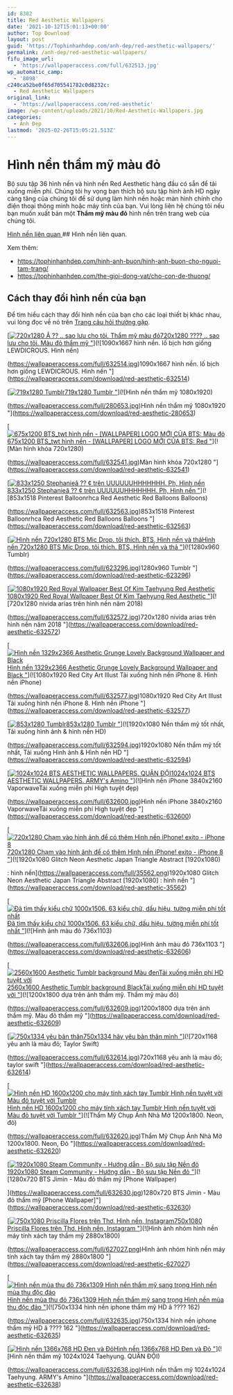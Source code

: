 ```yaml
---
id: 8382
title: Red Aesthetic Wallpapers
date: '2021-10-12T15:01:13+00:00'
author: Top Download
layout: post
guid: 'https://Tophinhanhdep.com/anh-dep/red-aesthetic-wallpapers/'
permalink: /anh-dep/red-aesthetic-wallpapers/
fifu_image_url:
  - 'https://wallpaperaccess.com/full/632513.jpg'
wp_automatic_camp:
  - '8098'
c240ca52be0f65d705541782c0d8232c:
  - Red Aesthetic Wallpapers
original_link:
  - 'https://wallpaperaccess.com/red-aesthetic'
image: /wp-content/uploads/2021/10/Red-Aesthetic-Wallpapers.jpg
categories:
  - Ảnh Đẹp
lastmod: '2025-02-26T15:05:21.513Z'
---
```

# Hình nền thẩm mỹ màu đỏ

Bộ sưu tập 36 hình nền và hình nền Red Aesthetic hàng đầu có sẵn để tải xuống miễn phí. Chúng tôi hy vọng bạn thích bộ sưu tập hình ảnh HD ngày càng tăng của chúng tôi để sử dụng làm hình nền hoặc màn hình chính cho điện thoại thông minh hoặc máy tính của bạn. Vui lòng liên hệ chúng tôi nếu bạn muốn xuất bản một **Thẩm mỹ màu đỏ** hình nền trên trang web của chúng tôi.

[Hình nền liên quan ](#related) ## Hình nền liên quan.

   
 Xem thêm:

   
- <https://tophinhanhdep.com/hinh-anh-buon/hinh-anh-buon-cho-nguoi-tam-trang/>
- <https://tophinhanhdep.com/the-gioi-dong-vat/cho-con-de-thuong/>

## Cách thay đổi hình nền của bạn

Để tìm hiểu cách thay đổi hình nền của bạn cho các loại thiết bị khác nhau, vui lòng đọc về nó trên [Trang câu hỏi thường gặp](https://tophinhanhdep.com/faq/).

  
[[![720x1280 Â ?? .. sao lưu cho tôi.  Thẩm mỹ màu đỏ](https://wallpaperaccess.com/full/632513.jpg)720x1280 ???? .. sao lưu cho tôi. Màu đỏ thẩm mỹ "](https://wallpaperaccess.com/download/red-aesthetic-632513)](![1090x1667 hình nền.  lố bịch hơn giống LEWDICROUS.  Hình nền)

(https://wallpaperaccess.com/full/632514.jpg)1090x1667 hình nền. lố bịch hơn giống LEWDICROUS. Hình nền "](https://wallpaperaccess.com/download/red-aesthetic-632514)

[[![719x1280 Tumblr](https://wallpaperaccess.com/full/525251.jpg)719x1280 Tumblr "](https://wallpaperaccess.com/download/red-aesthetic-525251)](![Hình nền thẩm mỹ 1080x1920)

(https://wallpaperaccess.com/full/280653.jpg)Hình nền thẩm mỹ 1080x1920 "](https://wallpaperaccess.com/download/red-aesthetic-280653)

[[![675x1200 BTS_twt hình nền - [WALLPAPER] LOGO MỚI CỦA BTS: Màu đỏ](https://wallpaperaccess.com/full/623026.jpg)675x1200 BTS\_twt hình nền - \[WALLPAPER\] LOGO MỚI CỦA BTS: Red "](https://wallpaperaccess.com/download/red-aesthetic-623026)](![Màn hình khóa 720x1280)

(https://wallpaperaccess.com/full/632541.jpg)Màn hình khóa 720x1280 "](https://wallpaperaccess.com/download/red-aesthetic-632541)

[[![833x1250 Stephanieâ ?? ¢ trên UUUUUUHHHHHHH.  Ph, Hình nền](https://wallpaperaccess.com/full/632542.jpg)833x1250 Stephanieâ ?? ¢ trên UUUUUUHHHHHHH. Ph, Hình nền "](https://wallpaperaccess.com/download/red-aesthetic-632542)](![853x1518 Pinterest Balloonrhca Red Aesthetic Red Balloons Balloons)

(https://wallpaperaccess.com/full/632563.jpg)853x1518 Pinterest Balloonrhca Red Aesthetic Red Balloons Balloons "](https://wallpaperaccess.com/download/red-aesthetic-632563)

[[![Hình nền 720x1280 BTS Mic Drop.  tôi thích.  BTS, Hình nền và thả](https://wallpaperaccess.com/full/632565.jpg)Hình nền 720x1280 BTS Mic Drop. tôi thích. BTS, Hình nền và thả "](https://wallpaperaccess.com/download/red-aesthetic-632565)](![1280x960 Tumblr)

(https://wallpaperaccess.com/full/623296.jpg)1280x960 Tumblr "](https://wallpaperaccess.com/download/red-aesthetic-623296)

[[![1080x1920 Red Royal Wallpaper Best Of Kim Taehyung Red Aesthetic](https://wallpaperaccess.com/full/632570.jpg)1080x1920 Red Royal Wallpaper Best Of Kim Taehyung Red Aesthetic "](https://wallpaperaccess.com/download/red-aesthetic-632570)](![720x1280 nivida arias trên hình nền năm 2018)

(https://wallpaperaccess.com/full/632572.jpg)720x1280 nivida arias trên hình nền năm 2018 "](https://wallpaperaccess.com/download/red-aesthetic-632572)

[[![Hình nền 1329x2366 Aesthetic Grunge Lovely Background Wallpaper and Black](https://wallpaperaccess.com/full/632574.jpg)Hình nền 1329x2366 Aesthetic Grunge Lovely Background Wallpaper and Black "](https://wallpaperaccess.com/download/red-aesthetic-632574)](![1080x1920 Red City Art Illust Tải xuống hình nền iPhone 8.  Hình nền iPhone)

(https://wallpaperaccess.com/full/632577.jpg)1080x1920 Red City Art Illust Tải xuống hình nền iPhone 8. Hình nền iPhone "](https://wallpaperaccess.com/download/red-aesthetic-632577)

[[![853x1280 Tumblr](https://wallpaperaccess.com/full/632592.png)853x1280 Tumblr "](https://wallpaperaccess.com/download/red-aesthetic-632592)](![1920x1080 Nền thẩm mỹ tốt nhất, Tải xuống hình ảnh & hình nền HD)

(https://wallpaperaccess.com/full/632594.jpg)1920x1080 Nền thẩm mỹ tốt nhất, Tải xuống Hình ảnh &amp; Hình nền HD "](https://wallpaperaccess.com/download/red-aesthetic-632594)

[[![1024x1024 BTS AESTHETIC WALLPAPERS.  QUÂN ĐỘI](https://wallpaperaccess.com/full/632598.jpg)1024x1024 BTS AESTHETIC WALLPAPERS. ARMY's Amino "](https://wallpaperaccess.com/download/red-aesthetic-632598)](![Hình nền iPhone 3840x2160 VaporwaveTải xuống miễn phí High tuyệt đẹp)

(https://wallpaperaccess.com/full/632600.jpg)Hình nền iPhone 3840x2160 VaporwaveTải xuống miễn phí High tuyệt đẹp "](https://wallpaperaccess.com/download/red-aesthetic-632600)

[[![720x1280 Chạm vào hình ảnh để có thêm Hình nền iPhone!  exito - iPhone 8](https://wallpaperaccess.com/full/632602.jpg)720x1280 Chạm vào hình ảnh để có thêm Hình nền iPhone! exito - iPhone 8 "](https://wallpaperaccess.com/download/red-aesthetic-632602)](![1920x1080 Glitch Neon Aesthetic Japan Triangle Abstract [1920x1080)

 : hình nền](https://wallpaperaccess.com/full/35562.png)1920x1080 Glitch Neon Aesthetic Japan Triangle Abstract \[1920x1080\] : hình nền "](https://wallpaperaccess.com/download/red-aesthetic-35562)

[[![Đã tìm thấy kiểu chữ 1000x1506.  63 kiểu chữ, dấu hiệu, tường miễn phí tốt nhất](https://wallpaperaccess.com/full/623023.jpg)Đã tìm thấy kiểu chữ 1000x1506. 63 kiểu chữ, dấu hiệu, tường miễn phí tốt nhất "](https://wallpaperaccess.com/download/red-aesthetic-623023)](![Hình ảnh màu đỏ 736x1103)

(https://wallpaperaccess.com/full/632606.jpg)Hình ảnh màu đỏ 736x1103 "](https://wallpaperaccess.com/download/red-aesthetic-632606)

[[![2560x1600 Aesthetic Tumblr background Màu đenTải xuống miễn phí HD tuyệt vời](https://wallpaperaccess.com/full/632607.jpg)2560x1600 Aesthetic Tumblr background BlackTải xuống miễn phí HD tuyệt vời "](https://wallpaperaccess.com/download/red-aesthetic-632607)](![1200x1800 dựa trên ảnh thẩm mỹ.  Thẩm mỹ màu đỏ)

(https://wallpaperaccess.com/full/632609.jpg)1200x1800 dựa trên ảnh thẩm mỹ. Màu đỏ thẩm mỹ "](https://wallpaperaccess.com/download/red-aesthetic-632609)

[[![750x1334 yêu bản thân](https://wallpaperaccess.com/full/632610.png)750x1334 hãy yêu bản thân mình "](https://wallpaperaccess.com/download/red-aesthetic-632610)](![720x1168 yêu anh là màu đỏ;  Taylor Swift)

(https://wallpaperaccess.com/full/632614.jpg)720x1168 yêu anh là màu đỏ; taylor swift "](https://wallpaperaccess.com/download/red-aesthetic-632614)

[[![Hình nền HD 1600x1200 cho máy tính xách tay Tumblr Hình nền tuyệt vời Màu đỏ tuyệt vời Tumblr](https://wallpaperaccess.com/full/632616.jpg)Hình nền HD 1600x1200 cho máy tính xách tay Tumblr Hình nền tuyệt vời Màu đỏ tuyệt vời Tumblr "](https://wallpaperaccess.com/download/red-aesthetic-632616)](![Thẩm Mỹ Chụp Ảnh Nhà Mở 1200x1800.  Neon, đỏ)

(https://wallpaperaccess.com/full/632620.jpg)Thẩm Mỹ Chụp Ảnh Nhà Mở 1200x1800. Neon, Đỏ "](https://wallpaperaccess.com/download/red-aesthetic-632620)

[[![1920x1080 Steam Community - Hướng dẫn - Bộ sưu tập Nền đỏ](https://wallpaperaccess.com/full/632622.jpg)1920x1080 Steam Community - Hướng dẫn - Bộ sưu tập Nền đỏ "](https://wallpaperaccess.com/download/red-aesthetic-632622)](![1280x720 BTS Jimin - Màu đỏ thẩm mỹ [Phone Wallpaper)

](https://wallpaperaccess.com/full/632630.jpg)1280x720 BTS Jimin - Màu đỏ thẩm mỹ \[Phone Wallpaper\]"](https://wallpaperaccess.com/download/red-aesthetic-632630)

[[![750x1080 Priscilla Flores trên Thơ.  Hình nền, Instagram](https://wallpaperaccess.com/full/632632.jpg)750x1080 Priscilla Flores trên Thơ. Hình nền, Instagram "](https://wallpaperaccess.com/download/red-aesthetic-632632)](![Hình ảnh nhóm hình nền máy tính xách tay thẩm mỹ 2880x1800)

(https://wallpaperaccess.com/full/627027.png)Hình ảnh nhóm hình nền máy tính xách tay thẩm mỹ 2880x1800 "](https://wallpaperaccess.com/download/red-aesthetic-627027)

[[![Hình nền mùa thu đỏ 736x1309 Hình nền thẩm mỹ sang trọng Hình nền mùa thu độc đáo](https://wallpaperaccess.com/full/632634.jpg)Hình nền mùa thu đỏ 736x1309 Hình nền thẩm mỹ sang trọng Hình nền mùa thu độc đáo "](https://wallpaperaccess.com/download/red-aesthetic-632634)](![750x1334 hình nền iphone thẩm mỹ HD â ????  162)

(https://wallpaperaccess.com/full/632635.jpg)750x1334 hình nền iphone thẩm mỹ HD â ???? 162 "](https://wallpaperaccess.com/download/red-aesthetic-632635)

[[![Hình nền 1366x768 HD Đen và Đỏ](https://wallpaperaccess.com/full/632637.jpg)Hình nền 1366x768 HD Đen và Đỏ "](https://wallpaperaccess.com/download/red-aesthetic-632637)](![Hình nền thẩm mỹ 1024x1024 Taehyung.  QUÂN ĐỘI)

(https://wallpaperaccess.com/full/632638.jpg)Hình nền thẩm mỹ 1024x1024 Taehyung. ARMY's Amino "](https://wallpaperaccess.com/download/red-aesthetic-632638)

